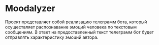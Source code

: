 # Moodalyzer

Проект представляет собой реализацию телеграмм бота, который осуществляет распознавание эмоций человека по текстовым сообщениям. В ответ на предоставленный текст телеграмм бот будет отправлять характеристику эмоций автора.
